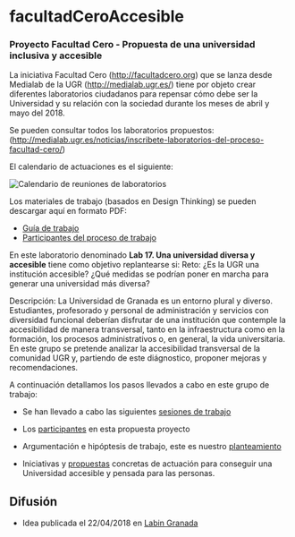 # facultadCeroAccesible

### Proyecto Facultad Cero - Propuesta de una universidad inclusiva y accesible 

La iniciativa Facultad Cero (http://facultadcero.org) que se lanza desde Medialab de la UGR (http://medialab.ugr.es/) tiene por objeto crear diferentes laboratorios ciudadanos para repensar cómo debe ser la Universidad y su relación con la sociedad durante los meses de abril y mayo del 2018.

Se pueden consultar todos los laboratorios propuestos: 
    (http://medialab.ugr.es/noticias/inscribete-laboratorios-del-proceso-facultad-cero/)

El calendario de actuaciones es el siguiente: 

![Calendario de reuniones de laboratorios](http://facultadcero.org/wp-content/uploads/2016/10/esquema-cronologia-proceso_v2.png "calendario reuniones") 

Los materiales de trabajo (basados en Design Thinking) se pueden descargar aquí en formato PDF: 

* [Guía de trabajo]( https://github.com/mgea/facultadCeroAccesible/blob/master/Guia%20de%20trabajo%20de%20los%20laboratorios%20de%20dise%20ño%20de%20propuestas%20del%20Proceso%20Facultad%20Cero.pdf)
* [Participantes del proceso de trabajo]( https://github.com/mgea/facultadCeroAccesible/blob/master/Gu%C3%ADa%20para%20participantes%20del%20Proceso%20Facultad%20Cero.pdf)


En este laboratorio denominado **Lab 17. Una universidad diversa y accesible**  tiene como objetivo replantearse si: Reto: ¿Es la UGR una institución accesible? ¿Qué medidas se podrían poner en marcha para generar una universidad más diversa?

Descripción: La Universidad de Granada es un entorno plural y diverso. Estudiantes, profesorado y personal de administración y servicios con diversidad funcional deberían disfrutar de una institución que contemple la accesibilidad de manera transversal, tanto en la infraestructura como en la formación, los procesos administrativos o, en general, la vida universitaria. En este grupo se pretende analizar la accesibilidad transversal de la comunidad UGR y, partiendo de este diágnostico, proponer mejoras y recomendaciones.


A continuación detallamos los pasos llevados a cabo en este grupo de trabajo:


 

- Se han llevado a cabo las siguientes [sesiones de trabajo](https://github.com/mgea/facultadCeroAccesible/blob/master/Sesiones.md "sesiones de trabajo") 

- Los [participantes](https://github.com/mgea/facultadCeroAccesible/blob/master/Participantes.md "participantes de FacultadCero Accesibile")  en esta propuesta proyecto 

- Argumentación e hipóptesis de trabajo, este es nuestro [planteamiento](https://github.com/mgea/facultadCeroAccesible/blob/master/Planteamiento.md)

- Iniciativas y [propuestas](https://github.com/mgea/facultadCeroAccesible/blob/master/Propuestas.md "participantes de FacultadCero Accesibile") concretas de actuación  para conseguir una Universidad accesible y pensada para las personas.




## Difusión

- Idea publicada el 22/04/2018 en [Labin Granada](https://labingranada.org/idea/la-universidad-inclusiva-y-accesible/) 

